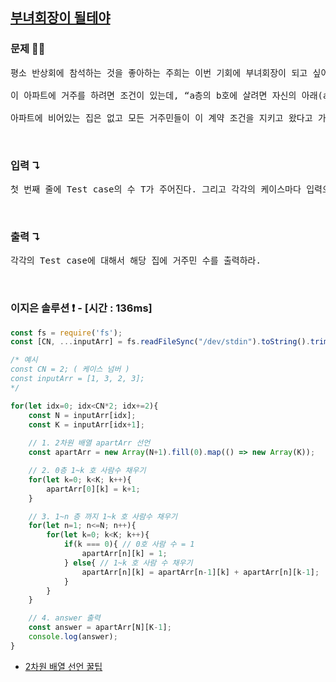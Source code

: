 ## [부녀회장이 될테야](https://www.acmicpc.net/problem/2775)

### 문제 🤨❔

<pre>평소 반상회에 참석하는 것을 좋아하는 주희는 이번 기회에 부녀회장이 되고 싶어 각 층의 사람들을 불러 모아 반상회를 주최하려고 한다.

이 아파트에 거주를 하려면 조건이 있는데, “a층의 b호에 살려면 자신의 아래(a-1)층의 1호부터 b호까지 사람들의 수의 합만큼 사람들을 데려와 살아야 한다” 는 계약 조항을 꼭 지키고 들어와야 한다.

아파트에 비어있는 집은 없고 모든 거주민들이 이 계약 조건을 지키고 왔다고 가정했을 때, 주어지는 양의 정수 k와 n에 대해 k층에 n호에는 몇 명이 살고 있는지 출력하라. 단, 아파트에는 0층부터 있고 각층에는 1호부터 있으며, 0층의 i호에는 i명이 산다.</pre>

<br>

### 입력 ↴

<pre>첫 번째 줄에 Test case의 수 T가 주어진다. 그리고 각각의 케이스마다 입력으로 첫 번째 줄에 정수 k, 두 번째 줄에 정수 n이 주어진다</pre>

<br>

### 출력 ↴

<pre>각각의 Test case에 대해서 해당 집에 거주민 수를 출력하라.</pre>

<br>

### 이지은 솔루션 ❗️ - [시간 : 136ms]

```js
const fs = require('fs');
const [CN, ...inputArr] = fs.readFileSync("/dev/stdin").toString().trim().split("\n").map(Number);

/* 예시
const CN = 2; ( 케이스 넘버 )
const inputArr = [1, 3, 2, 3]; 
*/

for(let idx=0; idx<CN*2; idx+=2){
    const N = inputArr[idx];
    const K = inputArr[idx+1];
    
    // 1. 2차원 배열 apartArr 선언 
    const apartArr = new Array(N+1).fill(0).map(() => new Array(K));

    // 2. 0층 1~k 호 사람수 채우기
    for(let k=0; k<K; k++){
        apartArr[0][k] = k+1;
    }

    // 3. 1~n 층 까지 1~k 호 사람수 채우기
    for(let n=1; n<=N; n++){
        for(let k=0; k<K; k++){
            if(k === 0){ // 0호 사람 수 = 1
                apartArr[n][k] = 1;
            } else{ // 1~k 호 사람 수 채우기
                apartArr[n][k] = apartArr[n-1][k] + apartArr[n][k-1];
            }
        }
    }

    // 4. answer 출력
    const answer = apartArr[N][K-1];
    console.log(answer);
}
```
* [2차원 배열 선언 꿀팁](https://joonfluence.tistory.com/m/508)


